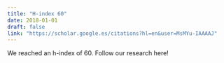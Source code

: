 ```yaml
---
title: "H-index 60"
date: 2018-01-01
draft: false
link: "https://scholar.google.es/citations?hl=en&user=MsMYu-IAAAAJ"
---
```


We reached an h-index of 60. Follow our research here!
